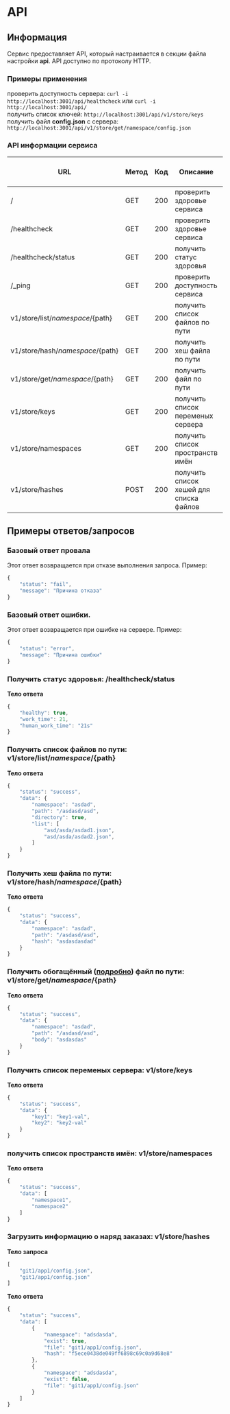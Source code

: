 # API

## Информация

Сервис предоставляет API, который настраивается в секции файла настройки **api**. API доступно по протоколу HTTP.

### Примеры применения

проверить доступность сервера: `curl -i http://localhost:3001/api/healthcheck` или `curl -i http://localhost:3001/api/`  
получить список ключей: `http://localhost:3001/api/v1/store/keys`  
получить файл **config.json** с сервера: `http://localhost:3001/api/v1/store/get/namespace/config.json`  

### API информации сервиса

| URL | Метод | Код | Описание | Пример ответа/запроса |
| ----- | ----- | ----- | ----- | ----- |
| / | GET | 200 | проверить здоровье сервиса | OK |
| /healthcheck | GET | 200 | проверить здоровье сервиса | OK |
| /healthcheck/status | GET | 200 | получить статус здоровья | [пример](#v1_status) |
| /_ping | GET | 200 | проверить доступность сервиса | OK |
| v1/store/list/${namespace}/${path} | GET | 200 | получить список файлов по пути | [пример](#v1_store_list) |
| v1/store/hash/${namespace}/${path} | GET | 200 | получить хеш файла по пути | [пример](#v1_store_hash) |
| v1/store/get/${namespace}/${path} | GET | 200 | получить файл по пути | [пример](#v1_store_get) |
| v1/store/keys | GET | 200 | получить список переменых сервера | [пример](#v1_store_keys) |
| v1/store/namespaces | GET | 200 | получить список пространств имён | [пример](#v1_store_namespaces) |
| v1/store/hashes | POST | 200 | получить список хешей для списка файлов | [пример](#v1_store_hashes) |

## Примеры ответов/запросов

### Базовый ответ провала

Этот ответ возвращается при отказе выполнения запроса. Пример:

```js
{
    "status": "fail",
    "message": "Причина отказа"
}
```

### Базовый ответ ошибки.

Этот ответ возвращается при ошибке на сервере. Пример:

```js
{
    "status": "error",
    "message": "Причина ошибки"
}
```

### <a name="v1_status"></a> Получить статус здоровья: /healthcheck/status

**Тело ответа**
```js
{
    "healthy": true,
    "work_time": 21,
    "human_work_time": "21s"
}
```

### <a name="v1_store_list"></a> Получить список файлов по пути: v1/store/list/${namespace}/${path}

**Тело ответа**
```js
{
    "status": "success",
    "data": {
        "namespace": "asdad",
        "path": "/asdasd/asd",
        "directory": true,
        "list": [
            "asd/asda/asdad1.json",
            "asd/asda/asdad2.json",
        ]
    }
}
```

### <a name="v1_store_hash"></a> Получить хеш файла по пути: v1/store/hash/${namespace}/${path}

**Тело ответа**
```js
{
    "status": "success",
    "data": {
        "namespace": "asdad",
        "path": "/asdasd/asd",
        "hash": "asdasdasdad"
    }
}
```

### <a name="v1_store_get"></a> Получить обогащённый ([подробно](ENRICHMENT.md)) файл по пути: v1/store/get/${namespace}/${path}

**Тело ответа**
```js
{
    "status": "success",
    "data": {
        "namespace": "asdad",
        "path": "/asdasd/asd",
        "body": "asdasdas"
    }
}
```

### <a name="v1_store_keys"></a> Получить список переменых сервера: v1/store/keys
**Тело ответа**
```js
{
    "status": "success",
    "data": {
        "key1": "key1-val",
        "key2": "key2-val"
    }
}
```

### <a name="v1_store_namespaces"></a> получить список пространств имён: v1/store/namespaces
**Тело ответа**
```js
{
    "status": "success",
    "data": [
        "namespace1",
        "namespace2"
    ]
}
```

### <a name="v1_store_hashes"></a> Загрузить информацию о наряд заказах: v1/store/hashes
**Тело запроса**
```js
[
    "git1/app1/config.json",
    "git1/app1/config.json"
]
```

**Тело ответа**
```js
{
    "status": "success",
    "data": [
        {
            "namespace": "adsdasda",
            "exist": true,
            "file": "git1/app1/config.json",
            "hash": "f5ece0438de049ff6898c69c0a9d68e8"
        },
        {
            "namespace": "adsdasda",
            "exist": false,
            "file": "git1/app1/config.json"
        }
    ]
}
```